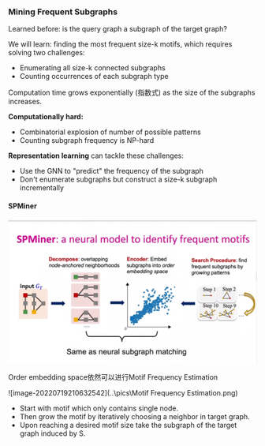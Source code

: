### Mining Frequent Subgraphs

Learned before: is the query graph a subgraph of the target graph?

We will learn: finding the most frequent size-k motifs, which requires solving two challenges:

- Enumerating all size-k connected subgraphs
- Counting occurrences of each subgraph type

Computation time grows exponentially (指数式) as the size of the subgraphs increases.

**Computationally hard:**

- Combinatorial explosion of number of possible patterns
- Counting subgraph frequency is NP-hard

**Representation learning** can tackle these challenges:

- Use the GNN to "predict" the frequency of the subgraph
- Don't enumerate subgraphs but construct a size-k subgraph incrementally

#### SPMiner 

![image-20220719205521579](..\pics\SPMiner.png)

Order embedding space依然可以进行Motif Frequency Estimation

![image-20220719210632542](..\pics\Motif Frequency Estimation.png)

- Start with motif which only contains single node.
- Then grow the motif by iteratively choosing a neighbor in target graph.
- Upon reaching a desired motif size take the subgraph of the target graph induced by S.